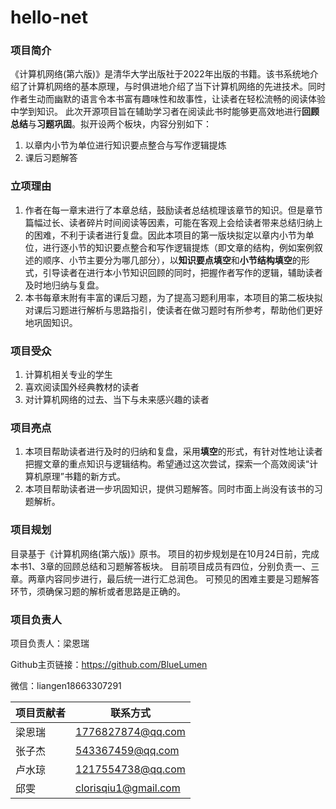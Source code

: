 # hello-net

### 项目简介

《计算机网络(第六版)》是清华大学出版社于2022年出版的书籍。该书系统地介绍了计算机网络的基本原理，与时俱进地介绍了当下计算机网络的先进技术。同时作者生动而幽默的语言令本书富有趣味性和故事性，让读者在轻松流畅的阅读体验中学到知识。
此次开源项目旨在辅助学习者在阅读此书时能够更高效地进行**回顾总结**与**习题巩固**。拟开设两个板块，内容分别如下：
1. 以章内小节为单位进行知识要点整合与写作逻辑提炼
2. 课后习题解答

### 立项理由

1. 作者在每一章末进行了本章总结，鼓励读者总结梳理该章节的知识。但是章节篇幅过长、读者碎片时间阅读等因素，可能在客观上会给读者带来总结归纳上的困难，不利于读者进行复盘。因此本项目的第一版块拟定以章内小节为单位，进行逐小节的知识要点整合和写作逻辑提炼（即文章的结构，例如案例叙述的顺序、小节主要分为哪几部分），以**知识要点填空**和**小节结构填空**的形式，引导读者在进行本小节知识回顾的同时，把握作者写作的逻辑，辅助读者及时地归纳与复盘。
2.  本书每章末附有丰富的课后习题，为了提高习题利用率，本项目的第二板块拟对课后习题进行解析与思路指引，使读者在做习题时有所参考，帮助他们更好地巩固知识。

### 项目受众

1. 计算机相关专业的学生
2. 喜欢阅读国外经典教材的读者
3. 对计算机网络的过去、当下与未来感兴趣的读者

### 项目亮点

1. 本项目帮助读者进行及时的归纳和复盘，采用**填空**的形式，有针对性地让读者把握文章的重点知识与逻辑结构。希望通过这次尝试，探索一个高效阅读“计算机原理”书籍的新方式。
2. 本项目帮助读者进一步巩固知识，提供习题解答。同时市面上尚没有该书的习题解析。

### 项目规划

目录基于《计算机网络(第六版)》原书。
项目的初步规划是在10月24日前，完成本书1、3章的回顾总结和习题解答板块。
目前项目成员有四位，分别负责一、三章。两章内容同步进行，最后统一进行汇总润色。
可预见的困难主要是习题解答环节，须确保习题的解析或者思路是正确的。


### 项目负责人

项目负责人：梁恩瑞

Github主页链接：https://github.com/BlueLumen

微信：liangen18663307291

|项目贡献者|联系方式|
|----|----|
|梁恩瑞|1776827874@qq.com|
|张子杰|543367459@qq.com|
|卢水琼|1217554738@qq.com|
|邱雯|clorisqiu1@gmail.com|
